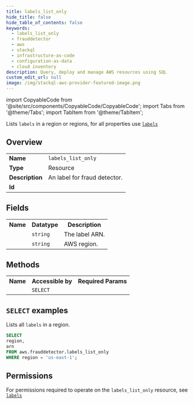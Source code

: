 ```yaml
---
title: labels_list_only
hide_title: false
hide_table_of_contents: false
keywords:
  - labels_list_only
  - frauddetector
  - aws
  - stackql
  - infrastructure-as-code
  - configuration-as-data
  - cloud inventory
description: Query, deploy and manage AWS resources using SQL
custom_edit_url: null
image: /img/stackql-aws-provider-featured-image.png
---
```


import CopyableCode from '@site/src/components/CopyableCode/CopyableCode';
import Tabs from '@theme/Tabs';
import TabItem from '@theme/TabItem';

Lists <code>labels</code> in a region or regions, for all properties use <a href="/services/serviceName/labels/"><code>labels</code></a>

## Overview
<table>
<tbody>
<tr><td><b>Name</b></td><td><code>labels_list_only</code></td></tr>
<tr><td><b>Type</b></td><td>Resource</td></tr>
<tr><td><b>Description</b></td><td>An label for fraud detector.</td></tr>
<tr><td><b>Id</b></td><td><CopyableCode code="aws.frauddetector.labels_list_only" /></td></tr>
</tbody>
</table>

## Fields
<table>
<tbody>
<tr><th>Name</th><th>Datatype</th><th>Description</th></tr><tr><td><CopyableCode code="arn" /></td><td><code>string</code></td><td>The label ARN.</td></tr>
<tr><td><CopyableCode code="region" /></td><td><code>string</code></td><td>AWS region.</td></tr>
</tbody>
</table>

## Methods

<table>
<tbody>
  <tr>
    <th>Name</th>
    <th>Accessible by</th>
    <th>Required Params</th>
  </tr>
  <tr>
    <td><CopyableCode code="list_resources" /></td>
    <td><code>SELECT</code></td>
    <td><CopyableCode code="region" /></td>
  </tr>
</tbody>
</table>

## `SELECT` examples
Lists all <code>labels</code> in a region.
```sql
SELECT
region,
arn
FROM aws.frauddetector.labels_list_only
WHERE region = 'us-east-1';
```


## Permissions

For permissions required to operate on the <code>labels_list_only</code> resource, see <a href="/services/frauddetector/labels/#permissions"><code>labels</code></a>

